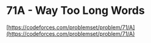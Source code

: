 ﻿# 71A - Way Too Long Words

[https://codeforces.com/problemset/problem/71/A](https://codeforces.com/problemset/problem/71/A)